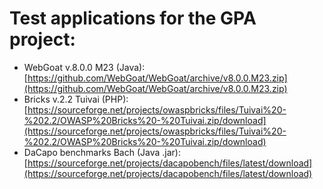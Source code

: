 # Test applications for the GPA project:

* WebGoat v.8.0.0 M23 (Java): [https://github.com/WebGoat/WebGoat/archive/v8.0.0.M23.zip](https://github.com/WebGoat/WebGoat/archive/v8.0.0.M23.zip)
* Bricks v.2.2 Tuivai (PHP): [https://sourceforge.net/projects/owaspbricks/files/Tuivai%20-%202.2/OWASP%20Bricks%20-%20Tuivai.zip/download](https://sourceforge.net/projects/owaspbricks/files/Tuivai%20-%202.2/OWASP%20Bricks%20-%20Tuivai.zip/download)
* DaCapo benchmarks Bach (Java .jar): [https://sourceforge.net/projects/dacapobench/files/latest/download](https://sourceforge.net/projects/dacapobench/files/latest/download)
